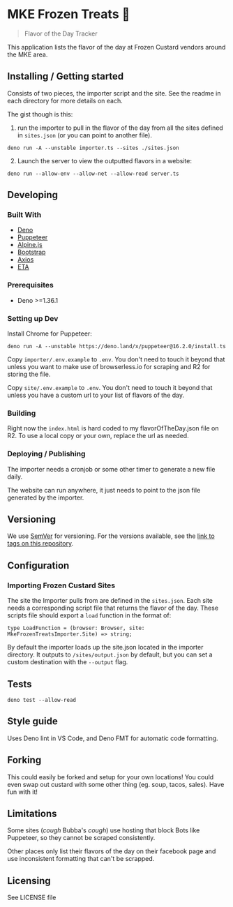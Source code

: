 # MKE Frozen Treats 🍦
> Flavor of the Day Tracker

This application lists the flavor of the day at Frozen Custard vendors around the MKE area.

## Installing / Getting started

Consists of two pieces, the importer script and the site. See the readme in each directory for more details on each.

The gist though is this: 

1. run the importer to pull in the flavor of the day from all the sites defined in `sites.json` (or you can point to another file).

```shell
deno run -A --unstable importer.ts --sites ./sites.json
```

2. Launch the server to view the outputted flavors in a website:

```shell
deno run --allow-env --allow-net --allow-read server.ts
```

## Developing

### Built With

- [Deno](https://deno.com/)
- [Puppeteer](https://pptr.dev/)
- [Alpine.js](https://alpinejs.dev/)
- [Bootstrap](https://getbootstrap.com/)
- [Axios](https://axios-http.com/)
- [ETA](https://eta.js.org/)

### Prerequisites

- Deno >=1.36.1

### Setting up Dev

Install Chrome for Puppeteer:

```shell
deno run -A --unstable https://deno.land/x/puppeteer@16.2.0/install.ts
```

Copy `importer/.env.example` to `.env`. You don't need to touch it beyond that unless you want to make use of browserless.io for scraping and R2 for storing the file.

Copy `site/.env.example` to `.env`. You don't need to touch it beyond that unless you have a custom url to your list of flavors of the day.

### Building

Right now the `index.html` is hard coded to my flavorOfTheDay.json file on R2. To use a local copy or your own, replace the url as needed. 

### Deploying / Publishing

The importer needs a cronjob or some other timer to generate a new file daily.

The website can run anywhere, it just needs to point to the json file generated by the importer.

## Versioning

We use [SemVer](http://semver.org/) for versioning. For the versions available, see the [link to tags on this repository](/tags).


## Configuration

### Importing Frozen Custard Sites

The site the Importer pulls from are defined in the `sites.json`. Each site needs a corresponding script file that returns the flavor of the day. These scripts file should export a `load` function in the format of:

```
type LoadFunction = (browser: Browser, site: MkeFrozenTreatsImporter.Site) => string;
```

By default the importer loads up the site.json located in the importer directory. It outputs to `/sites/output.json` by default, but you can set a custom destination with the `--output` flag. 

## Tests

```
deno test --allow-read
```

## Style guide

Uses Deno lint in VS Code, and Deno FMT for automatic code formatting.

## Forking

This could easily be forked and setup for your own locations! You could even swap out custard with some other thing (eg. soup, tacos, sales). Have fun with it!

## Limitations

Some sites (*cough* Bubba's *cough*) use hosting that block Bots like Puppeteer, so they cannot be scraped consistently. 

Other places only list their flavors of the day on their facebook page and use inconsistent formatting that can't be scrapped. 

## Licensing

See LICENSE file
